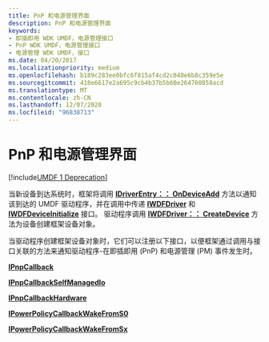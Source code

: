 ```yaml
---
title: PnP 和电源管理界面
description: PnP 和电源管理界面
keywords:
- 即插即用 WDK UMDF，电源管理接口
- PnP WDK UMDF，电源管理接口
- 电源管理 WDK UMDF，接口
ms.date: 04/20/2017
ms.localizationpriority: medium
ms.openlocfilehash: b189c283ee0bfc6f815af4cd2c048e6b8c359e5e
ms.sourcegitcommit: 418e6617e2a695c9cb4b37b5b60e264760858acd
ms.translationtype: MT
ms.contentlocale: zh-CN
ms.lasthandoff: 12/07/2020
ms.locfileid: "96838713"
---
```

# <a name="pnp-and-power-management-interfaces"></a>PnP 和电源管理界面


[!include[UMDF 1 Deprecation](../includes/umdf-1-deprecation.md)]

当新设备到达系统时，框架将调用 [**IDriverEntry：： OnDeviceAdd**](/windows-hardware/drivers/ddi/wudfddi/nf-wudfddi-idriverentry-ondeviceadd) 方法以通知该到达的 UMDF 驱动程序，并在调用中传递 [**IWDFDriver**](/windows-hardware/drivers/ddi/wudfddi/nn-wudfddi-iwdfdriver) 和 [**IWDFDeviceInitialize**](/windows-hardware/drivers/ddi/wudfddi/nn-wudfddi-iwdfdeviceinitialize) 接口。 驱动程序调用 [**IWDFDriver：： CreateDevice**](/windows-hardware/drivers/ddi/wudfddi/nf-wudfddi-iwdfdriver-createdevice) 方法为设备创建框架设备对象。

当驱动程序创建框架设备对象时，它们可以注册以下接口，以便框架通过调用与接口关联的方法来通知驱动程序-在即插即用 (PnP) 和电源管理 (PM) 事件发生时。

[**IPnpCallback**](/windows-hardware/drivers/ddi/wudfddi/nn-wudfddi-ipnpcallback)

[**IPnpCallbackSelfManagedIo**](/windows-hardware/drivers/ddi/wudfddi/nn-wudfddi-ipnpcallbackselfmanagedio)

[**IPnpCallbackHardware**](/windows-hardware/drivers/ddi/wudfddi/nn-wudfddi-ipnpcallbackhardware)

[**IPowerPolicyCallbackWakeFromS0**](/windows-hardware/drivers/ddi/wudfddi/nn-wudfddi-ipowerpolicycallbackwakefroms0)

[**IPowerPolicyCallbackWakeFromSx**](/windows-hardware/drivers/ddi/wudfddi/nn-wudfddi-ipowerpolicycallbackwakefromsx)

 

